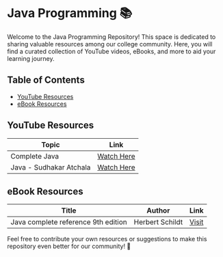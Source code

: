 # Java Programming 📚

Welcome to the Java Programming Repository! This space is dedicated to sharing valuable resources among our college community. Here, you will find a curated collection of YouTube videos, eBooks, and more to aid your learning journey.

## Table of Contents

- [YouTube Resources](#youtube-resources)
- [eBook Resources](#ebook-resources)

## YouTube Resources

| Topic                          | Link                                   |
|------------------------------------|---------------------------------------------|
| Complete Java            | [Watch Here](https://www.youtube.com/watch?v=RnNvWB5tCbs&list=PL5Rc9H5eTGY5MJYZix569VHzzV1raWWsd) |
| Java - Sudhakar Atchala             | [Watch Here](https://www.youtube.com/watch?v=gYW0f4_kYug&list=PLXj4XH7LcRfDlQklXu3Hrtru-bm2dJ9Df) |


## eBook Resources

| Title                                               | Author          | Link                                     |
|---------------------------------------------------------|---------------------|-----------------------------------------------|
|Java complete reference 9th edition         | Herbert Schildt      | [Visit](https://www.sietk.org/downloads/javabook.pdf) |


Feel free to contribute your own resources or suggestions to make this repository even better for our community! 🚀
